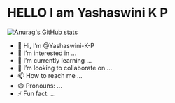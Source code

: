 # HELLO I am Yashaswini K P
[![Anurag's GitHub stats](https://github-readme-stats.vercel.app/api?username=Yashaswini-K-P&show_icons=true)](https://github.com/Yashaswini-K-P/github-readme-stats&show_icons=true)

- 👋 Hi, I’m @Yashaswini-K-P
- 👀 I’m interested in ...
- 🌱 I’m currently learning ...
- 💞️ I’m looking to collaborate on ...
- 📫 How to reach me ...
- 😄 Pronouns: ...
- ⚡ Fun fact: ...

<!---
Yashaswini-K-P/Yashaswini-K-P is a ✨ special ✨ repository because its `README.md` (this file) appears on your GitHub profile.
You can click the Preview link to take a look at your changes.
--->
